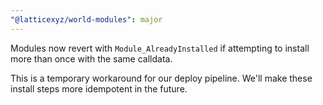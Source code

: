 ```yaml
---
"@latticexyz/world-modules": major
---
```


Modules now revert with `Module_AlreadyInstalled` if attempting to install more than once with the same calldata.

This is a temporary workaround for our deploy pipeline. We'll make these install steps more idempotent in the future.
